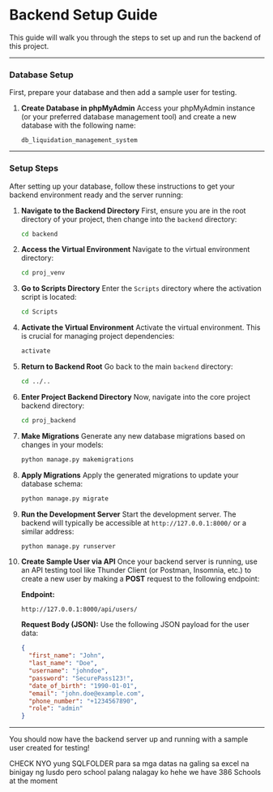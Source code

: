 # Backend Setup Guide

This guide will walk you through the steps to set up and run the backend of this project.

---

### Database Setup

First, prepare your database and then add a sample user for testing.

1.  **Create Database in phpMyAdmin**
    Access your phpMyAdmin instance (or your preferred database management tool) and create a new database with the following name:

    ```
    db_liquidation_management_system
    ```

---

### Setup Steps

After setting up your database, follow these instructions to get your backend environment ready and the server running:

1.  **Navigate to the Backend Directory**
    First, ensure you are in the root directory of your project, then change into the `backend` directory:

    ```bash
    cd backend
    ```

2.  **Access the Virtual Environment**
    Navigate to the virtual environment directory:

    ```bash
    cd proj_venv
    ```

3.  **Go to Scripts Directory**
    Enter the `Scripts` directory where the activation script is located:

    ```bash
    cd Scripts
    ```

4.  **Activate the Virtual Environment**
    Activate the virtual environment. This is crucial for managing project dependencies:

    ```bash
    activate
    ```

5.  **Return to Backend Root**
    Go back to the main `backend` directory:

    ```bash
    cd ../..
    ```

6.  **Enter Project Backend Directory**
    Now, navigate into the core project backend directory:

    ```bash
    cd proj_backend
    ```

7.  **Make Migrations**
    Generate any new database migrations based on changes in your models:

    ```bash
    python manage.py makemigrations
    ```

8.  **Apply Migrations**
    Apply the generated migrations to update your database schema:

    ```bash
    python manage.py migrate
    ```

9.  **Run the Development Server**
    Start the development server. The backend will typically be accessible at `http://127.0.0.1:8000/` or a similar address:
    ```bash
    python manage.py runserver
    ```
10. **Create Sample User via API**
    Once your backend server is running, use an API testing tool like Thunder Client (or Postman, Insomnia, etc.) to create a new user by making a **POST** request to the following endpoint:

    **Endpoint:**


    ```
    http://127.0.0.1:8000/api/users/
    ```

    **Request Body (JSON):**
    Use the following JSON payload for the user data:

    ```json
    {
      "first_name": "John",
      "last_name": "Doe",
      "username": "johndoe",
      "password": "SecurePass123!",
      "date_of_birth": "1990-01-01",
      "email": "john.doe@example.com",
      "phone_number": "+1234567890",
      "role": "admin"
    }
    ```

---

You should now have the backend server up and running with a sample user created for testing!

CHECK NYO yung SQLFOLDER para sa mga datas na galing sa excel na binigay ng lusdo pero school palang nalagay ko hehe
we have 386 Schools at the moment
